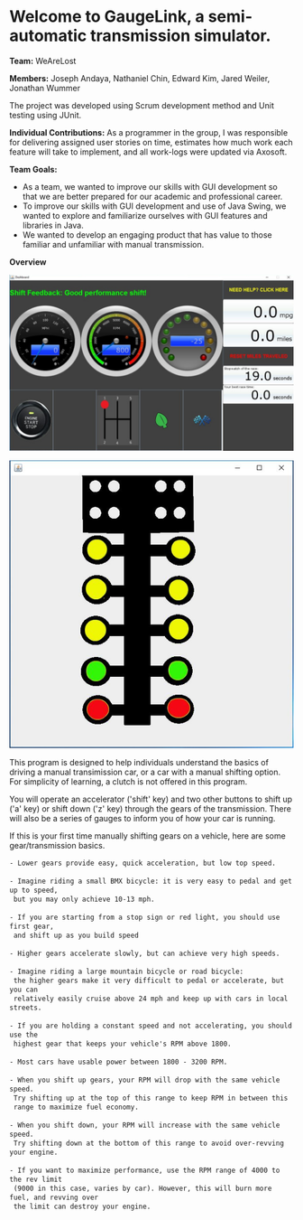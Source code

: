 # Welcome to GaugeLink, a semi-automatic transmission simulator.

**Team:** WeAreLost

**Members:** Joseph Andaya, Nathaniel Chin, Edward Kim, Jared Weiler, Jonathan Wummer

The project was developed using Scrum development method and Unit testing using JUnit. 

**Individual Contributions:**
As a programmer in the group, I was responsible for delivering assigned user stories on time, estimates how much work each feature will take to implement, and all work-logs were updated via Axosoft.

**Team Goals:**
- As a team, we wanted to improve our skills with GUI development so that we are better 
prepared for our academic and professional career.
- To improve our skills with GUI development and use of Java Swing, we wanted to explore and familiarize ourselves 
with GUI features and libraries in Java.
- We wanted to develop an engaging product that has value to those familiar and unfamiliar 
with manual transmission.

**Overview**

![Gauge Link Layout](https://raw.githubusercontent.com/folowpig/GaugeLinkAgain/b42f55f75c3df4b6e0f83bb861431e3ec2202318/Gauge1.jpg)

![Racing lights](https://raw.githubusercontent.com/folowpig/GaugeLinkAgain/0c04d13be5e56f39633a6c44480309079d8f835a/Racing.JPG)

  This program is designed to help individuals understand the basics of driving 
  a manual transimission car, or a car with a manual shifting option.  For
  simplicity of learning, a clutch is not offered in this program.

  You will operate an accelerator ('shift' key) and two other buttons to shift up ('a' key) or shift down ('z' key)
  through the gears of the transmission.  There will also be a series of gauges to inform you of how your car is running.

  If this is your first time manually shifting gears on a vehicle, here are some gear/transmission basics.

    - Lower gears provide easy, quick acceleration, but low top speed.  

    - Imagine riding a small BMX bicycle: it is very easy to pedal and get up to speed, 
     but you may only achieve 10-13 mph.

    - If you are starting from a stop sign or red light, you should use first gear,
     and shift up as you build speed
        
    - Higher gears accelerate slowly, but can achieve very high speeds.  

    - Imagine riding a large mountain bicycle or road bicycle: 
     the higher gears make it very difficult to pedal or accelerate, but you can 
     relatively easily cruise above 24 mph and keep up with cars in local streets.

    - If you are holding a constant speed and not accelerating, you should use the
     highest gear that keeps your vehicle's RPM above 1800.

    - Most cars have usable power between 1800 - 3200 RPM.  

    - When you shift up gears, your RPM will drop with the same vehicle speed.  
     Try shifting up at the top of this range to keep RPM in between this 
     range to maximize fuel economy.

    - When you shift down, your RPM will increase with the same vehicle speed.  
     Try shifting down at the bottom of this range to avoid over-revving your engine.

    - If you want to maximize performance, use the RPM range of 4000 to the rev limit 
     (9000 in this case, varies by car). However, this will burn more fuel, and revving over
     the limit can destroy your engine.

